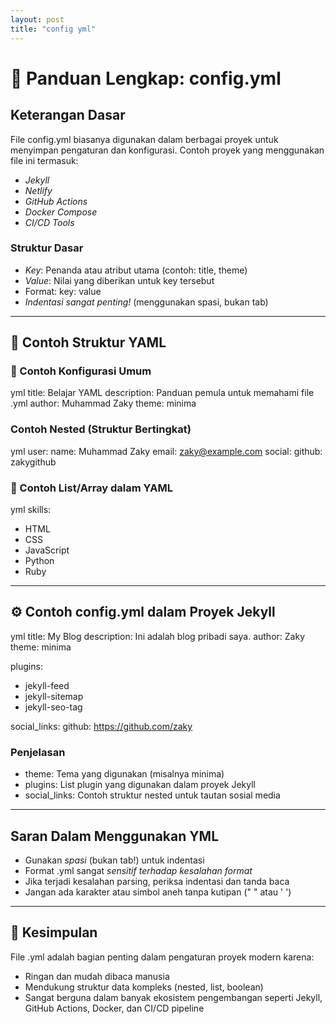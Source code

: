 ```yaml
---
layout: post
title: "config yml"
---
```


# 📘 Panduan Lengkap: config.yml

##  Keterangan Dasar

File config.yml biasanya digunakan dalam berbagai proyek untuk menyimpan pengaturan dan konfigurasi. Contoh proyek yang menggunakan file ini termasuk:

- *Jekyll*
- *Netlify*
- *GitHub Actions*
- *Docker Compose*
- *CI/CD Tools*

### Struktur Dasar

- *Key*: Penanda atau atribut utama (contoh: title, theme)
- *Value*: Nilai yang diberikan untuk key tersebut
- Format: key: value
- *Indentasi sangat penting!* (menggunakan spasi, bukan tab)

---

## 📂 Contoh Struktur YAML

### 🔹 Contoh Konfigurasi Umum

yml
title: Belajar YAML
description: Panduan pemula untuk memahami file .yml
author: Muhammad Zaky
theme: minima


###  Contoh Nested (Struktur Bertingkat)

yml
user:
  name: Muhammad Zaky
  email: zaky@example.com
  social:
    github: zakygithub


### 🔹 Contoh List/Array dalam YAML

yml
skills:
  - HTML
  - CSS
  - JavaScript
  - Python
  - Ruby


---

## ⚙ Contoh config.yml dalam Proyek Jekyll

yml
title: My Blog
description: Ini adalah blog pribadi saya.
author: Zaky
theme: minima

plugins:
  - jekyll-feed
  - jekyll-sitemap
  - jekyll-seo-tag

social_links:
  github: https://github.com/zaky


###  Penjelasan

- theme: Tema yang digunakan (misalnya minima)
- plugins: List plugin yang digunakan dalam proyek Jekyll
- social_links: Contoh struktur nested untuk tautan sosial media

---

##  Saran Dalam Menggunakan YML 

- Gunakan *spasi* (bukan tab!) untuk indentasi
- Format .yml sangat *sensitif terhadap kesalahan format*
- Jika terjadi kesalahan parsing, periksa indentasi dan tanda baca
- Jangan ada karakter atau simbol aneh tanpa kutipan (" " atau ' ')

---

## 🧾 Kesimpulan

File .yml adalah bagian penting dalam pengaturan proyek modern karena:

- Ringan dan mudah dibaca manusia
- Mendukung struktur data kompleks (nested, list, boolean)
- Sangat berguna dalam banyak ekosistem pengembangan seperti Jekyll, GitHub Actions, Docker, dan CI/CD pipeline